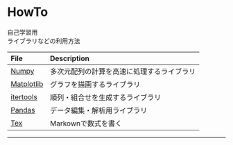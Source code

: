 # HowTo  

自己学習用  
ライブラリなどの利用方法  

| File                             | Description                                |
|:---------------------------------|:-------------------------------------------|
| [Numpy](./Numpy.ipynb)           | 多次元配列の計算を高速に処理するライブラリ |
| [Matplotlib](./Matplotlib.ipynb) | グラフを描画するライブラリ                 |
| [itertools](./itertools.ipynb)   | 順列・組合せを生成するライブラリ           |
| [Pandas](./Pandas.ipynb)         | データ編集・解析用ライブラリ               |
| [Tex](./TexNotation.ipynb)       | Markownで数式を書く                        |


---
